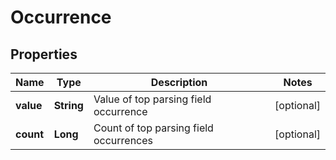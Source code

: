 

# Occurrence


## Properties

| Name | Type | Description | Notes |
|------------ | ------------- | ------------- | -------------|
|**value** | **String** | Value of top parsing field occurrence |  [optional] |
|**count** | **Long** | Count of top parsing field occurrences |  [optional] |



